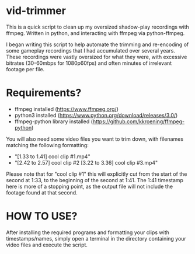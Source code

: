 # vid-trimmer
This is a quick script to clean up my oversized shadow-play recordings with ffmpeg.
Written in python, and interacting with ffmpeg via python-ffmpeg.

I began writing this script to help automate the trimming and re-encoding of some gameplay recordings that I had accumulated over several years. These recordings were vastly oversized for what they were, with excessive bitrates (30-60mbps for 1080p60fps) and often minutes of irrelevant footage per file.

# Requirements?

- ffmpeg installed (https://www.ffmpeg.org/)
- python3 installed (https://www.python.org/download/releases/3.0/)
- ffmpeg-python library installed (https://github.com/kkroening/ffmpeg-python)

You will also need some video files you want to trim down, with filenames matching the following formatting:
- "[1.33 to 1.41] cool clip #1.mp4"
- "[2.42 to 2.57] cool clip #2 [3.22 to 3.36] cool clip #3.mp4"

Please note that for "cool clip #1" this will explicitly cut from the start of the second at 1:33, to the beginning of the second at 1:41.
The 1:41 timestamp here is more of a stopping point, as the output file will not include the footage found at that second.

# HOW TO USE?

After installing the required programs and formatting your clips with timestamps/names, simply open a terminal in the directory containing your video files and execute the script.
